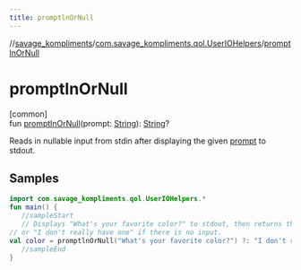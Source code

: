 ```yaml
---
title: promptlnOrNull
---
```

//[savage_kompliments](../../index.html)/[com.savage_kompliments.qol.UserIOHelpers](index.html)/[promptlnOrNull](promptln-or-null.html)



# promptlnOrNull



[common]\
fun [promptlnOrNull](promptln-or-null.html)(prompt: [String](https://kotlinlang.org/api/latest/jvm/stdlib/kotlin/-string/index.html)): [String](https://kotlinlang.org/api/latest/jvm/stdlib/kotlin/-string/index.html)?



Reads in nullable input from stdin after displaying the given [prompt](promptln-or-null.html) to stdout.



## Samples

```kotlin
import com.savage_kompliments.qol.UserIOHelpers.*
fun main() { 
   //sampleStart 
   // Displays "What's your favorite color?" to stdout, then returns the next line from stdin as a String
// or "I don't really have one" if there is no input.
val color = promptlnOrNull("What's your favorite color?") ?: "I don't really have one" 
   //sampleEnd
}
```



